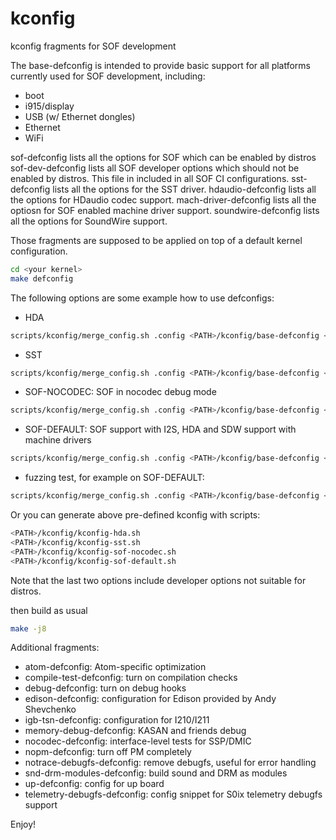 # kconfig
kconfig fragments for SOF development

The base-defconfig is intended to provide basic support for all platforms currently used for SOF development, including:
- boot
- i915/display
- USB (w/ Ethernet dongles)
- Ethernet
- WiFi


sof-defconfig lists all the options for SOF which can be enabled by distros
sof-dev-defconfig lists all SOF developer options which should not be enabled by distros. This file in included in all SOF CI configurations.
sst-defconfig lists all the options for the SST driver.
hdaudio-defconfig lists all the options for HDaudio codec support.
mach-driver-defconfig lists all the optiosn for SOF enabled machine driver support.
soundwire-defconfig lists all the options for SoundWire support.

Those fragments are supposed to be applied on top of a default kernel
configuration.

```bash
cd <your kernel>
make defconfig
````

The following options are some example how to use defconfigs:
- HDA
````bash
scripts/kconfig/merge_config.sh .config <PATH>/kconfig/base-defconfig <PATH>/kconfig/hdaudio-codecs-defconfig
````
- SST
````bash
scripts/kconfig/merge_config.sh .config <PATH>/kconfig/base-defconfig <PATH>/kconfig/sst-defconfig <PATH>/kconfig/hdaudio-codecs-defconfig
````
- SOF-NOCODEC: SOF in nocodec debug mode
````bash
scripts/kconfig/merge_config.sh .config <PATH>/kconfig/base-defconfig <PATH>/kconfig/sof-defconfig <PATH>/kconfig/nocodec-defconfig
````
- SOF-DEFAULT: SOF support with I2S, HDA and SDW support with machine drivers
````bash
scripts/kconfig/merge_config.sh .config <PATH>/kconfig/base-defconfig <PATH>/kconfig/sof-defconfig <PATH>/kconfig/mach-driver-defconfig <PATH>/kconfig/hdaudio-codecs-defconfig <PATH>/kconfig/soundwire-defconfig
````
- fuzzing test, for example on SOF-DEFAULT:
````bash
scripts/kconfig/merge_config.sh .config <PATH>/kconfig/base-defconfig <PATH>/kconfig/sof-defconfig <PATH>/kconfig/mach-driver-defconfig <PATH>/kconfig/hdaudio-codecs-defconfig <PATH>/kconfig/soundwire-defconfig <PATH>/kconfig/memory-debug-defconfig <PATH>/kconfig/lock-stall-defconfig <PATH>/kconfig/fuzz-defconfig
````

Or you can generate above pre-defined kconfig with scripts:
````bash
<PATH>/kconfig/kconfig-hda.sh
<PATH>/kconfig/kconfig-sst.sh
<PATH>/kconfig/kconfig-sof-nocodec.sh
<PATH>/kconfig/kconfig-sof-default.sh
````

Note that the last two options include developer options not suitable for distros.

then build as usual
````bash
make -j8
````

Additional fragments:

- atom-defconfig: Atom-specific optimization
- compile-test-defconfig: turn on compilation checks
- debug-defconfig: turn on debug hooks
- edison-defconfig: configuration for Edison provided by Andy Shevchenko
- igb-tsn-defconfig: configuration for I210/I211
- memory-debug-defconfig: KASAN and friends debug
- nocodec-defconfig: interface-level tests for SSP/DMIC
- nopm-defconfig: turn off PM completely
- notrace-debugfs-defconfig: remove debugfs, useful for error handling
- snd-drm-modules-defconfig: build sound and DRM as modules
- up-defconfig: config for up board
- telemetry-debugfs-defconfig: config snippet for S0ix telemetry debugfs support


Enjoy!
